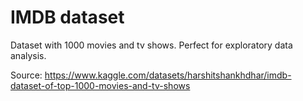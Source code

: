 # IMDB dataset

Dataset with 1000 movies and tv shows. Perfect for exploratory data analysis.

Source: https://www.kaggle.com/datasets/harshitshankhdhar/imdb-dataset-of-top-1000-movies-and-tv-shows 
